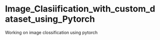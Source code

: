# Image_Clasiification_with_custom_dataset_using_Pytorch
Working on image clossification using pytorch
